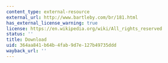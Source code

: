 ```yaml
---
content_type: external-resource
external_url: http://www.bartleby.com/br/181.html
has_external_license_warning: true
license: https://en.wikipedia.org/wiki/All_rights_reserved
status: ''
title: Download
uid: 364aa841-b64b-4fab-9d7e-127b49735ddd
wayback_url: ''
---
```

